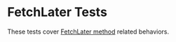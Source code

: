 # FetchLater Tests

These tests cover [FetchLater method](https://whatpr.org/fetch/1647.html#dom-window-fetchlater) related behaviors.
